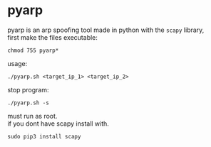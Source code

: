 # pyarp
pyarp is an arp spoofing tool made in python with the ```scapy``` library, <br/> 
first make the files executable:
	
	chmod 755 pyarp*
usage:  

	./pyarp.sh <target_ip_1> <target_ip_2>
stop program:

	./pyarp.sh -s
must run as root.<br/>
if you dont have scapy install with.

	sudo pip3 install scapy
